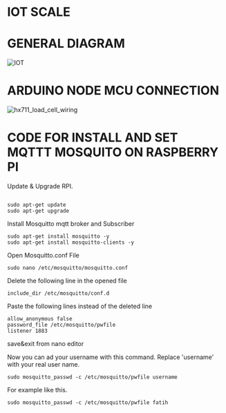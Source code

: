 # IOT SCALE
# GENERAL DIAGRAM
![IOT](https://user-images.githubusercontent.com/16806606/95004244-65510d80-05f1-11eb-8162-485b5553cc74.png)
# ARDUINO NODE MCU CONNECTION
![hx711_load_cell_wiring](https://user-images.githubusercontent.com/16806606/95004186-bad8ea80-05f0-11eb-8bb9-f4590c7a2ab5.png)
# CODE FOR INSTALL AND SET MQTTT MOSQUITO ON RASPBERRY PI
Update & Upgrade RPI.
```

sudo apt-get update
sudo apt-get upgrade

```
Install Mosquitto mqtt broker and Subscriber
```
sudo apt-get install mosquitto -y
sudo apt-get install mosquitto-clients -y

```
Open Mosquitto.conf File
```
sudo nano /etc/mosquitto/mosquitto.conf

```
Delete the following line in the opened file
```
include_dir /etc/mosquitto/conf.d

```
Paste the following lines instead of the deleted line
```
allow_anonymous false
password_file /etc/mosquitto/pwfile
listener 1883

```
save&exit from nano editor 

Now you can ad your username with this command. Replace 'username' with your real user name.
```
sudo mosquitto_passwd -c /etc/mosquitto/pwfile username
```
For example like this.
```
sudo mosquitto_passwd -c /etc/mosquitto/pwfile fatih
```
